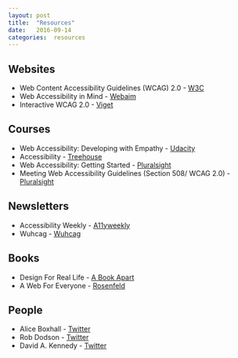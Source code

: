 ```yaml
---
layout: post
title:  "Resources"
date:   2016-09-14
categories:  resources
---
```


## Websites
- Web Content Accessibility Guidelines (WCAG) 2.0 - [W3C](https://www.w3.org/TR/WCAG20/)
- Web Accessibility in Mind - [Webaim](http://webaim.org/)
- Interactive WCAG 2.0 - [Viget](http://code.viget.com/interactive-wcag/#responsibility=&level=aa)

## Courses
- Web Accessibility: Developing with Empathy - [Udacity](https://www.udacity.com/course/web-accessibility--ud891)
- Accessibility - [Treehouse](https://teamtreehouse.com/library/accessibility)
- Web Accessibility: Getting Started - [Pluralsight](https://www.pluralsight.com/courses/web-accessibility-getting-started)
- Meeting Web Accessibility Guidelines (Section 508/ WCAG 2.0) - [Pluralsight](https://www.pluralsight.com/courses/web-accessibility-meeting-guidelines)

## Newsletters
- Accessibility Weekly - [A11yweekly](http://a11yweekly.com/)
- Wuhcag - [Wuhcag](https://www.wuhcag.com/)

## Books
- Design For Real Life - [A Book Apart](https://abookapart.com/products/design-for-real-life)
- A Web For Everyone - [Rosenfeld](http://rosenfeldmedia.com/books/a-web-for-everyone/)

## People
- Alice Boxhall - [Twitter](https://twitter.com/sundress)
- Rob Dodson - [Twitter](https://twitter.com/rob_dodson)
- David A. Kennedy - [Twitter](https://twitter.com/davidakennedy)